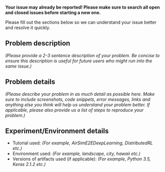 **Your issue may already be reported! Please make sure to search all open and closed issues before starting a new one.**

Please fill out the sections below so we can understand your issue better and resolve it quickly.

## Problem description
*(Please provide a 2-3 sentence description of your problem. Be concise to ensure this description is useful for future users who might run into the same issue.)*

## Problem details
*(Please describe your problem in as much detail as possible here. Make sure to include screenshots, code snippets, error messages, links and anything else you think will help us understand your problem better. If applicable, please also provide us a list of steps to reproduce your problem.)*

## Experiment/Environment details
* Tutorial used: *(For example, AirSimE2EDeepLearning, DistributedRL etc.)*
* Environment used: *(For example, landscape, city, hawaii etc.)*
* Versions of artifacts used (if applicable): *(For example, Python 3.5, Keras 2.1.2 etc.)*
